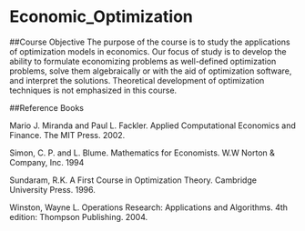 # Economic_Optimization

##Course Objective
The purpose of the course is to study the applications of optimization models in economics. Our focus of study is to develop the ability to formulate economizing problems as well-defined optimization problems, solve them algebraically or with the aid of optimization software, and interpret the solutions. Theoretical development of optimization techniques is not emphasized in this course.  
  
##Reference Books  
  
Mario J. Miranda and Paul L. Fackler. Applied Computational Economics and Finance. The MIT Press. 2002.  
  
Simon, C. P. and L. Blume. Mathematics for Economists. W.W Norton & Company, Inc. 1994  
  
Sundaram, R.K. A First Course in Optimization Theory. Cambridge University Press. 1996.  
  
Winston, Wayne L. Operations Research: Applications and Algorithms. 4th edition: Thompson Publishing. 2004.  